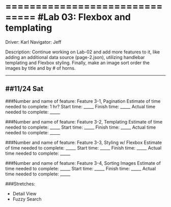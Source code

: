 ===============================
#Lab 03: Flexbox and templating
===============================

Driver: Karl
Navigator: Jeff

Description: Continue working on Lab-02 and add more features to it, like adding an additional data source (page-2.json), utilizing handlebar templating and Flexbox styling. Finally, make an image sort order the images by title and by # of horns.

-------------------------------
##11/24 Sat
-------------------------------

###Number and name of feature: Feature 3-1, Pagination
Estimate of time needed to complete: 1 hr?
Start time: _____
Finish time: _____
Actual time needed to complete: _____


###Number and name of feature: Feature 3-2, Templating
Estimate of time needed to complete: _____
Start time: _____
Finish time: _____
Actual time needed to complete: _____


###Number and name of feature: Feature 3-3, Styling w/ Flexbox
Estimate of time needed to complete: _____
Start time: _____
Finish time: _____
Actual time needed to complete: _____


###Number and name of feature: Feature 3-4, Sorting Images
Estimate of time needed to complete: _____
Start time: _____
Finish time: _____
Actual time needed to complete: _____

###Stretches:
- Detail View
- Fuzzy Search